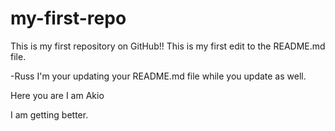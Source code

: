 # my-first-repo
This is my first repository on GitHub!!
This is my first edit to the README.md file.

-Russ I'm  your updating your README.md file while you update as well.

Here you are I am Akio

I am getting better.

